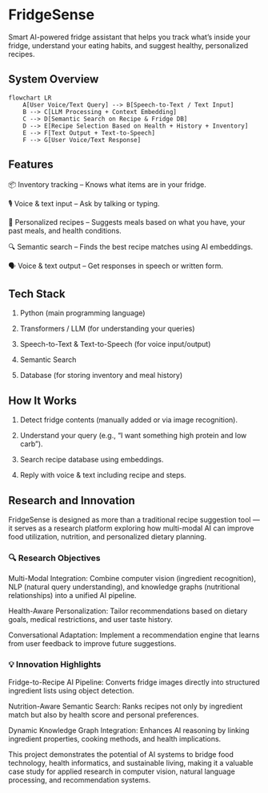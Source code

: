 # FridgeSense

Smart AI-powered fridge assistant that helps you track what’s inside your fridge, understand your eating habits, and suggest healthy, personalized recipes.

## System Overview

```mermaid
flowchart LR
    A[User Voice/Text Query] --> B[Speech-to-Text / Text Input]
    B --> C[LLM Processing + Context Embedding]
    C --> D[Semantic Search on Recipe & Fridge DB]
    D --> E[Recipe Selection Based on Health + History + Inventory]
    E --> F[Text Output + Text-to-Speech]
    F --> G[User Voice/Text Response]
```
## Features

📦 Inventory tracking – Knows what items are in your fridge.

🎙 Voice & text input – Ask by talking or typing.

🍲 Personalized recipes – Suggests meals based on what you have, your past meals, and health conditions.

🔍 Semantic search – Finds the best recipe matches using AI embeddings.

🗣 Voice & text output – Get responses in speech or written form.


## Tech Stack

1. Python (main programming language)

2. Transformers / LLM (for understanding your queries)

3. Speech-to-Text & Text-to-Speech (for voice input/output)

4. Semantic Search

5. Database (for storing inventory and meal history)


## How It Works

1. Detect fridge contents (manually added or via image recognition).


2. Understand your query (e.g., “I want something high protein and low carb”).


3. Search recipe database using embeddings.


4. Reply with voice & text including recipe and steps.

## Research and Innovation

FridgeSense is designed as more than a traditional recipe suggestion tool — it serves as a research platform exploring how multi-modal AI can improve food utilization, nutrition, and personalized dietary planning.

### 🔍 Research Objectives

Multi-Modal Integration: Combine computer vision (ingredient recognition), NLP (natural query understanding), and knowledge graphs (nutritional relationships) into a unified AI pipeline.

Health-Aware Personalization: Tailor recommendations based on dietary goals, medical restrictions, and user taste history.

Conversational Adaptation: Implement a recommendation engine that learns from user feedback to improve future suggestions.


### 💡 Innovation Highlights

Fridge-to-Recipe AI Pipeline: Converts fridge images directly into structured ingredient lists using object detection.

Nutrition-Aware Semantic Search: Ranks recipes not only by ingredient match but also by health score and personal preferences.

Dynamic Knowledge Graph Integration: Enhances AI reasoning by linking ingredient properties, cooking methods, and health implications.


This project demonstrates the potential of AI systems to bridge food technology, health informatics, and sustainable living, making it a valuable case study for applied research in computer vision, natural language processing, and recommendation systems.



